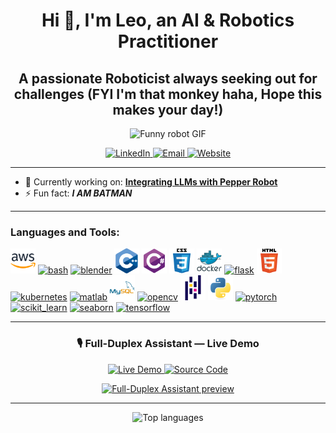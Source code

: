 <h1 align="center">Hi 👋, I'm Leo, an AI & Robotics Practitioner</h1>
<h2 align="center">A passionate Roboticist always seeking out for challenges (FYI I'm that monkey haha, Hope this makes your day!)</h2>

<p align="center">
  <img src="https://media.giphy.com/media/zOvBKUUEERdNm/giphy.gif" alt="Funny robot GIF" width="480"/>
</p>

<p align="center">
  <a href="https://www.linkedin.com/in/sithu-ye-htun-1630b11a9/">
    <img alt="LinkedIn" src="https://img.shields.io/badge/-Linkedin-blue?style=flat-square&logo=linkedin">
  </a>
  <a href="mailto:sithu.y.htun@gmail.com">
    <img alt="Email" src="https://img.shields.io/badge/-Email-red?style=flat-square&logo=gmail&logoColor=white">
  </a>
  <a href="https://leo007-htun.github.io/">
    <img alt="Website" src="https://img.shields.io/badge/Website-github.io-red?style=flat-square">
  </a>
</p>

<hr/>

- 🔭 Currently working on: <a href="https://www.linkedin.com/posts/sithu-ye-htun-1630b11a9_gpt3-pepper-googlespeechrecognition-activity-7142130282849083392-hqfi?utm_source=share&utm_medium=member_desktop"><b>Integrating LLMs with Pepper Robot</b></a>  
- ⚡ Fun fact: <b><i>I AM BATMAN</i></b>

<hr/>

<h3 align="left">Languages and Tools:</h3>
<p align="left">
  <a href="https://aws.amazon.com" target="_blank" rel="noreferrer"><img src="https://raw.githubusercontent.com/devicons/devicon/master/icons/amazonwebservices/amazonwebservices-original-wordmark.svg" alt="aws" width="40" height="40"/></a>
  <a href="https://www.gnu.org/software/bash/" target="_blank" rel="noreferrer"><img src="https://www.vectorlogo.zone/logos/gnu_bash/gnu_bash-icon.svg" alt="bash" width="40" height="40"/></a>
  <a href="https://www.blender.org/" target="_blank" rel="noreferrer"><img src="https://download.blender.org/branding/community/blender_community_badge_white.svg" alt="blender" width="40" height="40"/></a>
  <a href="https://www.w3schools.com/cpp/" target="_blank" rel="noreferrer"><img src="https://raw.githubusercontent.com/devicons/devicon/master/icons/cplusplus/cplusplus-original.svg" alt="cplusplus" width="40" height="40"/></a>
  <a href="https://www.w3schools.com/cs/" target="_blank" rel="noreferrer"><img src="https://raw.githubusercontent.com/devicons/devicon/master/icons/csharp/csharp-original.svg" alt="csharp" width="40" height="40"/></a>
  <a href="https://www.w3schools.com/css/" target="_blank" rel="noreferrer"><img src="https://raw.githubusercontent.com/devicons/devicon/master/icons/css3/css3-original-wordmark.svg" alt="css3" width="40" height="40"/></a>
  <a href="https://www.docker.com/" target="_blank" rel="noreferrer"><img src="https://raw.githubusercontent.com/devicons/devicon/master/icons/docker/docker-original-wordmark.svg" alt="docker" width="40" height="40"/></a>
  <a href="https://flask.palletsprojects.com/" target="_blank" rel="noreferrer"><img src="https://www.vectorlogo.zone/logos/pocoo_flask/pocoo_flask-icon.svg" alt="flask" width="40" height="40"/></a>
  <a href="https://www.w3.org/html/" target="_blank" rel="noreferrer"><img src="https://raw.githubusercontent.com/devicons/devicon/master/icons/html5/html5-original-wordmark.svg" alt="html5" width="40" height="40"/></a>
  <a href="https://kubernetes.io" target="_blank" rel="noreferrer"><img src="https://www.vectorlogo.zone/logos/kubernetes/kubernetes-icon.svg" alt="kubernetes" width="40" height="40"/></a>
  <a href="https://www.mathworks.com/" target="_blank" rel="noreferrer"><img src="https://upload.wikimedia.org/wikipedia/commons/2/21/Matlab_Logo.png" alt="matlab" width="40" height="40"/></a>
  <a href="https://www.mysql.com/" target="_blank" rel="noreferrer"><img src="https://raw.githubusercontent.com/devicons/devicon/master/icons/mysql/mysql-original-wordmark.svg" alt="mysql" width="40" height="40"/></a>
  <a href="https://opencv.org/" target="_blank" rel="noreferrer"><img src="https://www.vectorlogo.zone/logos/opencv/opencv-icon.svg" alt="opencv" width="40" height="40"/></a>
  <a href="https://pandas.pydata.org/" target="_blank" rel="noreferrer"><img src="https://raw.githubusercontent.com/devicons/devicon/2ae2a900d2f041da66e950e4d48052658d850630/icons/pandas/pandas-original.svg" alt="pandas" width="40" height="40"/></a>
  <a href="https://www.python.org" target="_blank" rel="noreferrer"><img src="https://raw.githubusercontent.com/devicons/devicon/master/icons/python/python-original.svg" alt="python" width="40" height="40"/></a>
  <a href="https://pytorch.org/" target="_blank" rel="noreferrer"><img src="https://www.vectorlogo.zone/logos/pytorch/pytorch-icon.svg" alt="pytorch" width="40" height="40"/></a>
  <a href="https://scikit-learn.org/" target="_blank" rel="noreferrer"><img src="https://upload.wikimedia.org/wikipedia/commons/0/05/Scikit_learn_logo_small.svg" alt="scikit_learn" width="40" height="40"/></a>
  <a href="https://seaborn.pydata.org/" target="_blank" rel="noreferrer"><img src="https://seaborn.pydata.org/_images/logo-mark-lightbg.svg" alt="seaborn" width="40" height="40"/></a>
  <a href="https://www.tensorflow.org" target="_blank" rel="noreferrer"><img src="https://www.vectorlogo.zone/logos/tensorflow/tensorflow-icon.svg" alt="tensorflow" width="40" height="40"/></a>
</p>

<hr/>

<!-- 🎙️ Featured Project -->
<h3 align="center">🎙️ Full-Duplex Assistant — Live Demo</h3>

<p align="center">
  <a href="https://com-cloud.cloud">
    <img src="https://img.shields.io/badge/Live%20Demo-GitHub%20Pages-brightgreen?style=for-the-badge&logo=github" alt="Live Demo">
  </a>
  <a href="https://github.com/leo007-htun/full_duplex_assistant">
    <img src="https://img.shields.io/badge/Source-Code-black?style=for-the-badge&logo=github" alt="Source Code">
  </a>
</p>

<p align="center">
  <!-- Replace the GIF below with a real screenshot or GIF committed to your repo, e.g. ./assets/full_duplex_preview.gif -->
  <a href="https://leo007-htun.github.io">
    <img src="./assets/full_duplex_preview.gif" alt="Full-Duplex Assistant preview" width="800">
  </a>
</p>

<hr/>

<p align="center">
  <img src="https://github-readme-stats.vercel.app/api/top-langs?username=leo007-htun&langs_count=10&layout=compact&theme=dark" alt="Top languages"/>
</p>

<!-- Optional extras:
<p align="center"><img src="https://github-readme-streak-stats.herokuapp.com/?user=leo007-htun&theme=dark" alt="GitHub Streak"/></p>
<p align="center"><img src="https://github-readme-stats.vercel.app/api?username=leo007-htun&show_icons=true&theme=dark" alt="GitHub Stats"/></p>
-->
